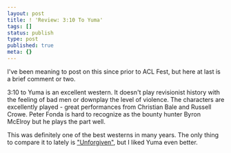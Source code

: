 ```yaml
---
layout: post
title: ! 'Review: 3:10 To Yuma'
tags: []
status: publish
type: post
published: true
meta: {}
---
```

I've been meaning to post on this since prior to ACL Fest, but here at last is a brief comment or two.

3:10 to Yuma is an excellent western.  It doesn't play revisionist history with the feeling of bad men or downplay the level of violence.  The characters are excellently played - great performances from Christian Bale and Russell Crowe.  Peter Fonda is hard to recognize as the bounty hunter Byron McElroy but he plays the part well.

This was definitely one of the best westerns in many years.  The only thing to compare it to lately is <a href="http://imdb.com/title/tt0105695/">"Unforgiven"</a>, but I liked Yuma even better.
